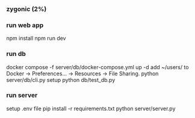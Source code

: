 ### zygonic (2%)

### run web app
npm install
npm run dev

### run db
docker compose -f server/db/docker-compose.yml up -d
   add ~/users/ to Docker -> Preferences... -> Resources -> File Sharing. 
python server/db/cli.py setup
python db/test_db.py

### run server
setup .env file
pip install -r requirements.txt
python server/server.py

